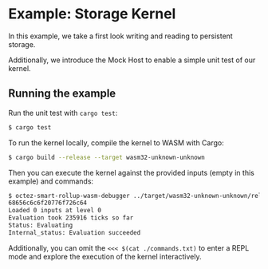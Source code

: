 # Example: Storage Kernel

In this example, we take a first look writing and reading to persistent storage.

Additionally, we introduce the Mock Host to enable a simple unit test of our kernel.

## Running the example

Run the unit test with `cargo test`:

<!-- $MDX skip -->

```sh
$ cargo test
```

To run the kernel locally, compile the kernel to WASM with Cargo:

<!-- $MDX skip -->

```sh
$ cargo build --release --target wasm32-unknown-unknown
```

Then you can execute the kernel against the provided inputs (empty in this example) and commands:

```sh
$ octez-smart-rollup-wasm-debugger ../target/wasm32-unknown-unknown/release/storage_kernel.wasm --inputs ./inputs.json <<< $(cat ./commands.txt)
68656c6c6f20776f726c64
Loaded 0 inputs at level 0
Evaluation took 235916 ticks so far
Status: Evaluating
Internal_status: Evaluation succeeded
```

Additionally, you can omit the `<<< $(cat ./commands.txt)` to enter a REPL mode and
explore the execution of the kernel interactively.
